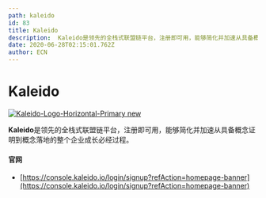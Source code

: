 ```yaml
---
path: kaleido
id: 83
title: Kaleido
description:  Kaleido是领先的全栈式联盟链平台，注册即可用，能够简化并加速从具备概念证明到概念落地的整个企业成长必经过程。
date: 2020-06-28T02:15:01.762Z
author: ECN
---
```


# Kaleido

[![Kaleido-Logo-Horizontal-Primary new](https://ethereum.consensys.net/hs-fs/hubfs/Kaleido-Logo-Horizontal-Primary%20new.png?width=910&name=Kaleido-Logo-Horizontal-Primary%20new.png)](http://bit.ly/Kaleido-devportal)

**Kaleido**是领先的全栈式联盟链平台，注册即可用，能够简化并加速从具备概念证明到概念落地的整个企业成长必经过程。



#### 官网

* [https://console.kaleido.io/login/signup?refAction=homepage-banner](https://console.kaleido.io/login/signup?refAction=homepage-banner)



